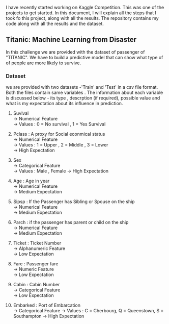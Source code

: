 I have recently started working on Kaggle Competition. This was one of the projects to get started. In this document, I will explain all the steps that I took fo this project, along with all the results. The repository contains my code along with all the results and the dataset.

<h2> Titanic: Machine Learning from Disaster </h2> 
In this challenge we are provided with the dataset of passenger of "TITANIC". We have to build a predictive model that can show what type of of people are more likely to survive. 

<h3> Dataset </h3>
we are provided with two datasets -'Train' and 'Test' in a csv file format. Both the files contain same variables . 
The information about each variable is discussed below - its type , descrption (if required), possible value and what is my expectation about its influence in prediction.

  1. Suvival                                                                       
       -> Numerical Feature </br>
       -> Values :  0 = No survival , 1 = Yes Survival </br>
  
  2. Pclass : A proxy for Social econmical status </br>
       -> Numerical Feature </br>
       -> Values : 1 = Upper , 2 = Middle , 3 = Lower </br>
       -> High Expectation </br>
  
  3. Sex </br>
       -> Categorical Feature </br>
       -> Values : Male , Female 
       -> High Expectation </br>
  
  4. Age : Age in year </br>
       -> Numerical Feature </br>
       -> Medium Expectation </br>
   
  5. Sipsp : If the Passenger has Sibling or Spouse on the ship </br>
       -> Numerical Feature  </br>
       -> Medium Expectation  
   
  6. Parch : if the passenger has parent or child on the ship </br>
       -> Numerical Feature </br>
       -> Medium Expectation 
       
  7. Ticket : Ticket Number </br>
       -> Alphanumeric Feature </br>
       -> Low Expectation 
       
  8. Fare : Passenger fare </br> 
        -> Numeric Feature </br>
        -> Low Expectation 
  
  9. Cabin : Cabin Number </br> 
        -> Categorical Feature </br> 
        -> Low Expectation 
  
  10. Embarked : Port of Embarcation </br> 
        -> Categorical Feature 
        -> Values : C = Cherbourg, Q = Queenstown, S = Southampton
        -> High Expectation
        

        
        
        
        
        
        
      
      

